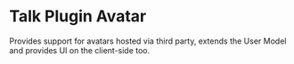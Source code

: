 # Talk Plugin Avatar
Provides support for avatars hosted via third party, extends the User Model and provides UI on the client-side too.
